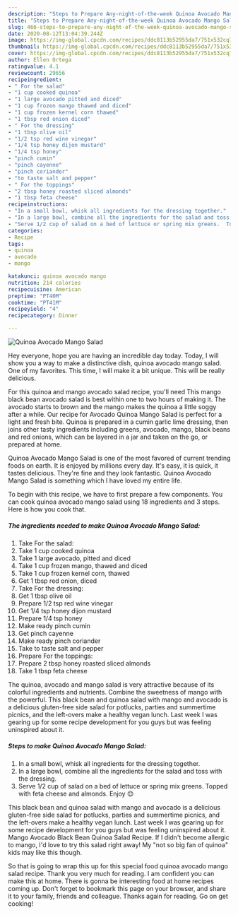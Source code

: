 ```yaml
---
description: "Steps to Prepare Any-night-of-the-week Quinoa Avocado Mango Salad"
title: "Steps to Prepare Any-night-of-the-week Quinoa Avocado Mango Salad"
slug: 466-steps-to-prepare-any-night-of-the-week-quinoa-avocado-mango-salad
date: 2020-08-12T13:04:39.244Z
image: https://img-global.cpcdn.com/recipes/ddc8113b52955da7/751x532cq70/quinoa-avocado-mango-salad-recipe-main-photo.jpg
thumbnail: https://img-global.cpcdn.com/recipes/ddc8113b52955da7/751x532cq70/quinoa-avocado-mango-salad-recipe-main-photo.jpg
cover: https://img-global.cpcdn.com/recipes/ddc8113b52955da7/751x532cq70/quinoa-avocado-mango-salad-recipe-main-photo.jpg
author: Ellen Ortega
ratingvalue: 4.1
reviewcount: 29656
recipeingredient:
- " For the salad"
- "1 cup cooked quinoa"
- "1 large avocado pitted and diced"
- "1 cup frozen mango thawed and diced"
- "1 cup frozen kernel corn thawed"
- "1 tbsp red onion diced"
- " For the dressing"
- "1 tbsp olive oil"
- "1/2 tsp red wine vinegar"
- "1/4 tsp honey dijon mustard"
- "1/4 tsp honey"
- "pinch cumin"
- "pinch cayenne"
- "pinch coriander"
- "to taste salt and pepper"
- " For the toppings"
- "2 tbsp honey roasted sliced almonds"
- "1 tbsp feta cheese"
recipeinstructions:
- "In a small bowl, whisk all ingredients for the dressing together."
- "In a large bowl, combine all the ingredients for the salad and toss with the dressing."
- "Serve 1/2 cup of salad on a bed of lettuce or spring mix greens.  Topped with feta cheese and almonds. Enjoy 😊"
categories:
- Recipe
tags:
- quinoa
- avocado
- mango

katakunci: quinoa avocado mango 
nutrition: 214 calories
recipecuisine: American
preptime: "PT40M"
cooktime: "PT41M"
recipeyield: "4"
recipecategory: Dinner

---
```



![Quinoa Avocado Mango Salad](https://img-global.cpcdn.com/recipes/ddc8113b52955da7/751x532cq70/quinoa-avocado-mango-salad-recipe-main-photo.jpg)

Hey everyone, hope you are having an incredible day today. Today, I will show you a way to make a distinctive dish, quinoa avocado mango salad. One of my favorites. This time, I will make it a bit unique. This will be really delicious.

For this quinoa and mango avocado salad recipe, you&#39;ll need This mango black bean avocado salad is best within one to two hours of making it. The avocado starts to brown and the mango makes the quinoa a little soggy after a while. Our recipe for Avocado Quinoa Mango Salad is perfect for a light and fresh bite. Quinoa is prepared in a cumin garlic lime dressing, then joins other tasty ingredients including greens, avocado, mango, black beans and red onions, which can be layered in a jar and taken on the go, or prepared at home.

Quinoa Avocado Mango Salad is one of the most favored of current trending foods on earth. It is enjoyed by millions every day. It's easy, it is quick, it tastes delicious. They're fine and they look fantastic. Quinoa Avocado Mango Salad is something which I have loved my entire life.


To begin with this recipe, we have to first prepare a few components. You can cook quinoa avocado mango salad using 18 ingredients and 3 steps. Here is how you cook that.

<!--inarticleads1-->

##### The ingredients needed to make Quinoa Avocado Mango Salad:

1. Take  For the salad:
1. Take 1 cup cooked quinoa
1. Take 1 large avocado, pitted and diced
1. Take 1 cup frozen mango, thawed and diced
1. Take 1 cup frozen kernel corn, thawed
1. Get 1 tbsp red onion, diced
1. Take  For the dressing:
1. Get 1 tbsp olive oil
1. Prepare 1/2 tsp red wine vinegar
1. Get 1/4 tsp honey dijon mustard
1. Prepare 1/4 tsp honey
1. Make ready pinch cumin
1. Get pinch cayenne
1. Make ready pinch coriander
1. Take to taste salt and pepper
1. Prepare  For the toppings:
1. Prepare 2 tbsp honey roasted sliced almonds
1. Take 1 tbsp feta cheese


The quinoa, avocado and mango salad is very attractive because of its colorful ingredients and nutrients. Combine the sweetness of mango with the powerful. This black bean and quinoa salad with mango and avocado is a delicious gluten-free side salad for potlucks, parties and summertime picnics, and the left-overs make a healthy vegan lunch. Last week I was gearing up for some recipe development for you guys but was feeling uninspired about it. 

<!--inarticleads2-->

##### Steps to make Quinoa Avocado Mango Salad:

1. In a small bowl, whisk all ingredients for the dressing together.
1. In a large bowl, combine all the ingredients for the salad and toss with the dressing.
1. Serve 1/2 cup of salad on a bed of lettuce or spring mix greens.  Topped with feta cheese and almonds. Enjoy 😊


This black bean and quinoa salad with mango and avocado is a delicious gluten-free side salad for potlucks, parties and summertime picnics, and the left-overs make a healthy vegan lunch. Last week I was gearing up for some recipe development for you guys but was feeling uninspired about it. Mango Avocado Black Bean Quinoa Salad Recipe. If I didn&#39;t become allergic to mango, I&#39;d love to try this salad right away! My &#34;not so big fan of quinoa&#34; kids may like this though. 

So that is going to wrap this up for this special food quinoa avocado mango salad recipe. Thank you very much for reading. I am confident you can make this at home. There is gonna be interesting food at home recipes coming up. Don't forget to bookmark this page on your browser, and share it to your family, friends and colleague. Thanks again for reading. Go on get cooking!
